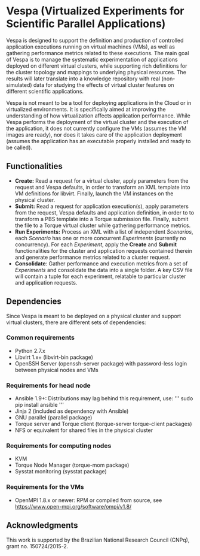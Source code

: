 # Vespa (Virtualized Experiments for Scientific Parallel Applications)

Vespa is designed to support the definition and production of controlled application executions running on virtual machines (VMs), as well as gathering performance metrics related to these executions. The main goal of Vespa is to manage the systematic experimentation of applications deployed on different virtual clusters, while supporting rich definitions for the cluster topology and mappings to underlying physical resources. The results will later translate into a knowledge repository with real (non-simulated) data for studying the effects of virtual cluster features on different scientific applications.

Vespa is not meant to be a tool for deploying applications in the Cloud or in virtualized environments. It is specifically aimed at improving the understanding of how virtualization affects application performance. While Vespa performs the deployment of the virtual cluster and the execution of the application, it does not currently configure the VMs (assumes the VM images are ready), nor does it takes care of the application deployment (assumes the application has an executable properly installed and ready to be called).

## Functionalities
- **Create:** Read a request for a virtual cluster, apply parameters from the request and Vespa defaults, in order to transform an XML template into VM definitions for libvirt. Finally, launch the VM instances on the physical cluster.
- **Submit:** Read a request for application execution(s), apply parameters from the request, Vespa defaults and application definition, in order to to transform a PBS template into a Torque submission file. Finally, submit the file to a Torque virtual cluster while gathering performance metrics.
- **Run Experiments:** Process an XML with a list of independent *Scenarios*, each *Scenario* has one or more concurrent *Experiments* (currently no concurrency). For each *Experiment*, apply the **Create** and **Submit** functionalities for the cluster and application requests contained therein and generate performance metrics related to a cluster request.
- **Consolidate**: Gather performance and execution metrics from a set of *Experiments* and consolidate the data into a single folder. A key CSV file will contain a tuple for each experiment, relatable to particular cluster and application requests.

## Dependencies

Since Vespa is meant to be deployed on a physical cluster and support virtual clusters, there are different sets of dependencies:

### Common requirements
- Python 2.7.x
- Libvirt 1.x+ (libvirt-bin package)
- OpenSSH Server (openssh-server package) with password-less login between physical nodes and VMs 

### Requirements for head node
- Ansible 1.9+: Distributions may lag behind this requirement, use:
'''
sudo pip install ansible
'''
- Jinja 2 (included as dependency with Ansible)
- GNU parallel (parallel package)
- Torque server and Torque client (torque-server torque-client packages)
- NFS or equivalent for shared files in the physical cluster

### Requirements for computing nodes
- KVM
- Torque Node Manager (torque-mom package)
- Sysstat monitoring (sysstat package)

### Requirements for the VMs
- OpenMPI 1.8.x or newer: RPM or compiled from source,  see https://www.open-mpi.org/software/ompi/v1.8/

## Acknowledgments
This work is supported by the Brazilian National Research Council (CNPq), grant no. 150724/2015-2.
